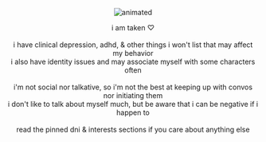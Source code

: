 <p align="center">
<img src="https://files.catbox.moe/8l1mc0.png" alt="animated" />
</p>
<p align="center"> i am taken ♡
<br>
<br>
i have clinical depression, adhd, & other things i won't list that may affect my behavior
<br>
i also have identity issues and may associate myself with some characters often
<br>
<br> 
i'm not social nor talkative, so i'm not the best at keeping up with convos nor initiating them
<br>  
i don't like to talk about myself much, but be aware that i can be negative if i happen to 
<br> 
<br>  
read the pinned dni & interests sections if you care about anything else
</p>
